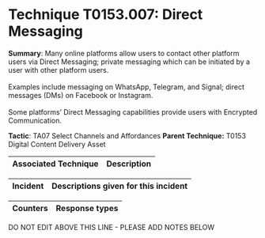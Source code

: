 # Technique T0153.007: Direct Messaging

**Summary**: Many online platforms allow users to contact other platform users via Direct Messaging; private messaging which can be initiated by a user with other platform users.<br><br>Examples include messaging on WhatsApp, Telegram, and Signal; direct messages (DMs) on Facebook or Instagram.<br><br>Some platforms’ Direct Messaging capabilities provide users with Encrypted Communication.

**Tactic**: TA07 Select Channels and Affordances **Parent Technique:** T0153 Digital Content Delivery Asset


| Associated Technique | Description |
| --------- | ------------------------- |



| Incident | Descriptions given for this incident |
| -------- | -------------------- |



| Counters | Response types |
| -------- | -------------- |


DO NOT EDIT ABOVE THIS LINE - PLEASE ADD NOTES BELOW